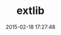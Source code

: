 ---
layout: post
title:  "extlib"
repo:   "datamapper/extlib"
date:   2015-02-18 17:27:48
gemurl: http://github.com/datamapper/extlib
---